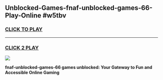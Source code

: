 
## Unblocked-Games-fnaf-unblocked-games-66-Play-Online #w5tbv
<h3>
<a href="https://news.freeplayer.one?title=fnaf-unblocked-games-66&ref=3">CLICK TO PLAY</a></h3>
<hr>

<h3>
<a href="https://news.freeplayer.one?title=fnaf-unblocked-games-66&ref=3">CLICK 2 PLAY</a>
  
</h3>

<a href="https://news.freeplayer.one?title=fnaf-unblocked-games-66&ref=3"><img src="https://clearcache.store/games.png"></a>


**fnaf-unblocked-games-66 games unblocked: Your Gateway to Fun and Accessible Online Gaming**
